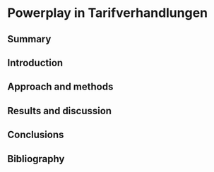 # Powerplay in Tarifverhandlungen

## Summary

## Introduction

## Approach and methods

## Results and discussion

## Conclusions

## Bibliography
